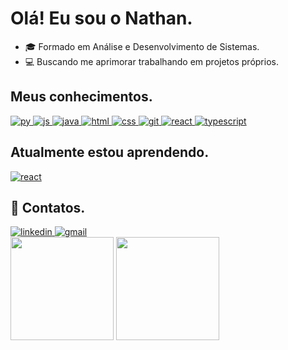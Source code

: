 <h1> Olá! Eu sou o Nathan.</h1>
  
  * 🎓 Formado em Análise e Desenvolvimento de Sistemas.
  * 💻 Buscando me aprimorar trabalhando em projetos próprios.

<h2>Meus conhecimentos.</h2>
<div style="display: inline_block">
  <a href="https://www.python.org/">
    <img alt="py" src="https://img.shields.io/badge/Python-14354C?style=for-the-badge&logo=python&logoColor=white">
  </a>
  <a href="https://developer.mozilla.org/pt-BR/docs/Web/JavaScript">
    <img alt="js" src="https://img.shields.io/badge/JavaScript-F7DF1E?style=for-the-badge&logo=javascript&logoColor=black">
  </a>
  <a href="https://dev.java/learn/">
    <img alt="java" src="https://img.shields.io/badge/Java-ED8B00?style=for-the-badge&logo=java&logoColor=white">
  </a>
  <a href="https://www.w3schools.com/html/">
    <img alt="html" src="https://img.shields.io/badge/HTML-239120?style=for-the-badge&logo=html5&logoColor=white">
  </a>
  <a href="https://www.w3schools.com/css/">
    <img alt="css" src="https://img.shields.io/badge/CSS-239120?&style=for-the-badge&logo=css3&logoColor=white">
  </a>
  <a href="https://git-scm.com/">
    <img alt="git" src="https://img.shields.io/badge/GIT-E44C30?style=for-the-badge&logo=git&logoColor=white">
  </a>
  <a href="https://react.dev/learn">
    <img alt="react" src="https://img.shields.io/badge/React-20232A?style=for-the-badge&logo=react">
  </a>
  <a href="https://www.typescriptlang.org/">
    <img alt="typescript" src="https://img.shields.io/badge/TypeScript-007ACC?style=for-the-badge&logo=typescript&logoColor=white">
  </a>
</div>
<h2>Atualmente estou aprendendo.</h2>
<div style="display: inline_block">
  <a href="https://www.python.org/">
    <img alt="react" src="https://img.shields.io/badge/React-20232A?style=for-the-badge&logo=react">
  </a>
</div>
<h2>📧 Contatos.</h2>
<a href="https://www.linkedin.com/in/nathan-paravidini/">
  <img alt="linkedin" src="https://img.shields.io/badge/LinkedIn-0077B5?style=for-the-badge&logo=linkedin&logoColor=white">
</a>
<a href="mailto:nathanlafere@gmail.com">
 <img alt="gmail" src="https://img.shields.io/badge/Gmail-D14836?style=for-the-badge&logo=gmail&logoColor=white">
</a>
<div style="display: inline_block">
  <img height="165em" src="https://github-readme-stats.vercel.app/api?username=nathanlafere&show_icons=true&theme=dark&include_all_commits=true&&title_color=79FE96&border_color=79FE96&height=300" />
  <img height="165em" src="https://github-readme-stats.vercel.app/api/top-langs/?username=nathanlafere&layout=compact&langs_count=10&theme=dark&title_color=79FE96&border_color=79FE96" />
</div>
